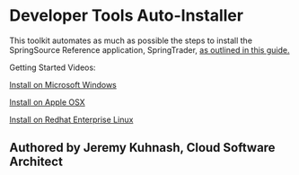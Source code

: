 # Developer Tools Auto-Installer
This toolkit automates as much as possible the steps to install the SpringSource Reference application, SpringTrader, 
[as outlined in this guide.](https://github.com/appsuite/springtrader/wiki/Getting-Started-Guide) 

Getting Started Videos: 

[Install on Microsoft Windows](https://www.youtube.com/watch?v=SAVwZFSyouY)

[Install on Apple OSX](https://www.youtube.com/watch?v=pUj9Mt0pNlo)

[Install on Redhat Enterprise Linux](https://www.youtube.com/watch?v=K1b44EvwKmE)

## Authored by Jeremy Kuhnash, Cloud Software Architect



